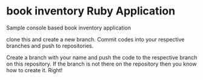 # book inventory Ruby Application
Sample console based book inventory application

clone this and create a new branch. Commit codes into 
your respective branches and push to repositories.

Create a branch with your name and push the code to the respective branch on this repository.
If the branch is not there on the repository then you know how to create it. Right!
